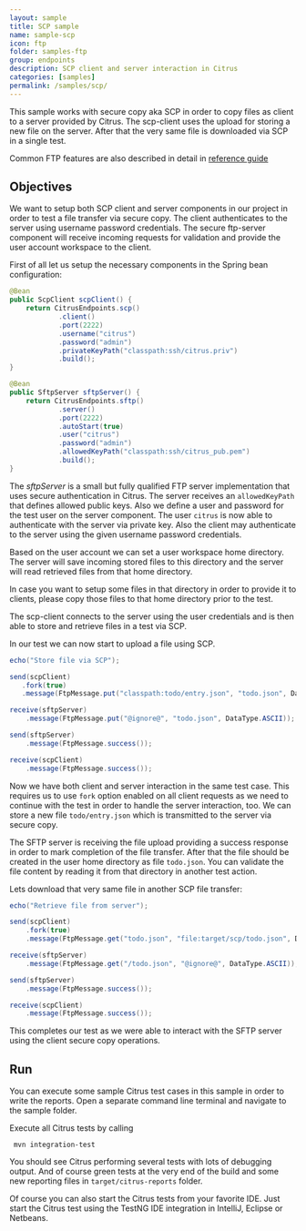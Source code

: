 ```yaml
---
layout: sample
title: SCP sample
name: sample-scp
icon: ftp
folder: samples-ftp
group: endpoints
description: SCP client and server interaction in Citrus
categories: [samples]
permalink: /samples/scp/
---
```


This sample works with secure copy aka SCP in order to copy files as client to a server provided by Citrus. The scp-client uses the upload for storing a new file on the 
server. After that the very same file is downloaded via SCP in a single test.

Common FTP features are also described in detail in [reference guide][1]

Objectives
---------

We want to setup both SCP client and server components in our project in order to test a file transfer via secure copy. The client authenticates to the server
using username password credentials. The secure ftp-server component will receive incoming requests for validation and provide the user account workspace to the client.

First of all let us setup the necessary components in the Spring bean configuration:

```java
@Bean
public ScpClient scpClient() {
    return CitrusEndpoints.scp()
            .client()
            .port(2222)
            .username("citrus")
            .password("admin")
            .privateKeyPath("classpath:ssh/citrus.priv")
            .build();
}

@Bean
public SftpServer sftpServer() {
    return CitrusEndpoints.sftp()
            .server()
            .port(2222)
            .autoStart(true)
            .user("citrus")
            .password("admin")
            .allowedKeyPath("classpath:ssh/citrus_pub.pem")
            .build();
}
```

The *sftpServer* is a small but fully qualified FTP server implementation that uses secure authentication in Citrus. The server receives an `allowedKeyPath` that defines allowed public keys. Also we define a user and password
for the test user on the server component. The user `citrus` is now able to authenticate with the server via private key. Also the client may authenticate to the server using the given username password credentials. 

Based on the user account we can set a user workspace home directory. The server will save incoming stored files to this directory and the server will read retrieved files from that
home directory.

In case you want to setup some files in that directory in order to provide it to clients, please copy those files to that home directory prior to the test.  

The scp-client connects to the server using the user credentials and is then able to store and retrieve files in a test via SCP.

In our test we can now start to upload a file using SCP.

```java
echo("Store file via SCP");

send(scpClient)
   .fork(true)
   .message(FtpMessage.put("classpath:todo/entry.json", "todo.json", DataType.ASCII));

receive(sftpServer)
    .message(FtpMessage.put("@ignore@", "todo.json", DataType.ASCII));

send(sftpServer)
    .message(FtpMessage.success());

receive(scpClient)
    .message(FtpMessage.success());
```

Now we have both client and server interaction in the same test case. This requires us to use `fork` option enabled on all client
requests as we need to continue with the test in order to handle the server interaction, too. We can store a new file `todo/entry.json` which is transmitted
to the server via secure copy.

The SFTP server is receiving the file upload providing a success response in order to mark completion of the file transfer. After that the file should be created in
the user home directory as file `todo.json`. You can validate the file content by reading it from that directory in another test action.

Lets download that very same file in another SCP file transfer:

```java
echo("Retrieve file from server");

send(scpClient)
    .fork(true)
    .message(FtpMessage.get("todo.json", "file:target/scp/todo.json", DataType.ASCII));

receive(sftpServer)
    .message(FtpMessage.get("/todo.json", "@ignore@", DataType.ASCII));

send(sftpServer)
    .message(FtpMessage.success());

receive(scpClient)
    .message(FtpMessage.success());
```

This completes our test as we were able to interact with the SFTP server using the client secure copy operations.

Run
---------

You can execute some sample Citrus test cases in this sample in order to write the reports.
Open a separate command line terminal and navigate to the sample folder.

Execute all Citrus tests by calling

     mvn integration-test

You should see Citrus performing several tests with lots of debugging output. 
And of course green tests at the very end of the build and some new reporting files in `target/citrus-reports` folder.

Of course you can also start the Citrus tests from your favorite IDE.
Just start the Citrus test using the TestNG IDE integration in IntelliJ, Eclipse or Netbeans.

 [1]: https://citrusframework.org/citrus/reference/html#ftp
